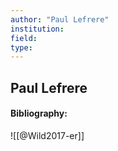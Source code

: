 ```yaml
---
author: "Paul Lefrere"
institution:
field:
type:
---
```


## Paul Lefrere
#### Bibliography:

![[@Wild2017-er]]